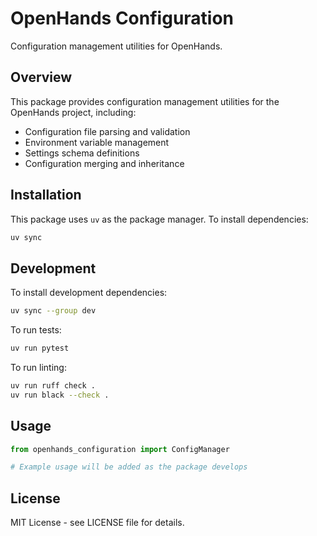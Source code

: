 # OpenHands Configuration

Configuration management utilities for OpenHands.

## Overview

This package provides configuration management utilities for the OpenHands project, including:

- Configuration file parsing and validation
- Environment variable management
- Settings schema definitions
- Configuration merging and inheritance

## Installation

This package uses `uv` as the package manager. To install dependencies:

```bash
uv sync
```

## Development

To install development dependencies:

```bash
uv sync --group dev
```

To run tests:

```bash
uv run pytest
```

To run linting:

```bash
uv run ruff check .
uv run black --check .
```

## Usage

```python
from openhands_configuration import ConfigManager

# Example usage will be added as the package develops
```

## License

MIT License - see LICENSE file for details.
